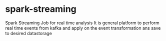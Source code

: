 # spark-streaming
Spark Streaming Job for real time analysis
It is general platform to perform real time events from kafka and apply on the event transformation ans save to desired datastorage
